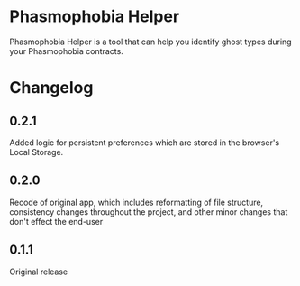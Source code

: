 # Phasmophobia Helper

Phasmophobia Helper is a tool that can help you identify ghost types during your Phasmophobia contracts.

# Changelog

## 0.2.1

Added logic for persistent preferences which are stored in the browser's Local Storage.

## 0.2.0

Recode of original app, which includes reformatting of file structure, consistency changes throughout the project, and other minor changes that don't effect the end-user

## 0.1.1

Original release
